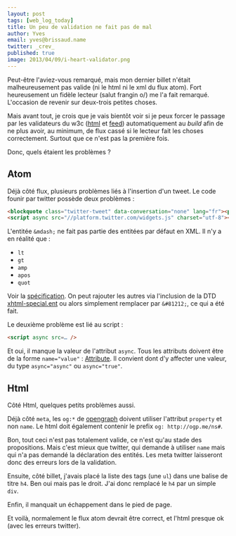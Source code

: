 ```yaml
---
layout: post
tags: [web_log_today]
title: Un peu de validation ne fait pas de mal
author: Yves
email: yves@brissaud.name
twitter: _crev_
published: true
image: 2013/04/09/i-heart-validator.png
---
```


Peut-être l'aviez-vous remarqué, mais mon dernier billet n'était malheureusement pas valide (ni le html ni le xml du flux atom). Fort heureusement un fidèle lecteur (salut frangin o/) me l'a fait remarqué. L'occasion de revenir sur deux-trois petites choses.

Mais avant tout, je crois que je vais bientôt voir si je peux forcer le passage par les validateurs du w3c ([html][1] et [feed][2]) automatiquement au _build_ afin de ne plus avoir, au minimum, de flux cassé si le lecteur fait les choses correctement. Surtout que ce n'est pas la première fois.

Donc, quels étaient les problèmes ?

## Atom

Déjà côté flux, plusieurs problèmes liés à l'insertion d'un tweet. Le code founir par twitter possède deux problèmes :

```html
<blockquote class="twitter-tweet" data-conversation="none" lang="fr"><p>@<a href="https://twitter.com/_crev_">_crev_</a> là j'ai du déployer 10 fois depuis ce matin ! (maintenant que je peux sur tous les projets, je me fait plaisir :D)</p>&mdash; Anne-Sophie (@annso_) <a href="https://twitter.com/annso_/status/312218938673082370">14 mars 2013</a></blockquote>
<script async src="//platform.twitter.com/widgets.js" charset="utf-8"></script>
```

L'entitée `&mdash;` ne fait pas partie des entitées par défaut en XML. Il n'y a en réalité que :

* `lt`
* `gt`
* `amp`
* `apos`
* `quot`

Voir la [spécification](http://www.w3.org/TR/xml/#sec-predefined-ent). On peut rajouter les autres via l'inclusion de la DTD [xhtml-special.ent](http://www.w3.org/TR/xhtml1/dtds.html#a_dtd_Special_characters) ou alors simplement remplacer par `&#81212;`, ce qui a été fait.

Le deuxième problème est lié au script :

```html
<script async src=… />
```

Et oui, il manque la valeur de l'attribut `async`. Tous les attributs doivent être de la forme `name="value"` : [Attribute](http://www.w3.org/TR/xml/#NT-Attribute). Il convient dont d'y affecter une valeur, du type `async="async"` ou `async="true"`.


## Html

Côté Html, quelques petits problèmes aussi.

Déjà côté `meta`, les `og:*` de [opengraph](http://ogp.me) doivent utiliser l'attribut `property` et non `name`. Le html doit également contenir le prefix `og: http://ogp.me/ns#`.

Bon, tout ceci n'est pas totalement valide, ce n'est qu'au stade des propositions. Mais c'est mieux que twitter, qui demande à utiliser `name` mais qui n'a pas demandé la déclaration des entités. Les meta twitter laisseront donc des erreurs lors de la validation.

Ensuite, côté billet, j'avais placé la liste des tags (une `ul`) dans une balise de titre `h4`. Ben oui mais pas le droit. J'ai donc remplacé le `h4` par un simple `div`.

Enfin, il manquait un échappement dans le pied de page.

Et voilà, normalement le flux atom devrait être correct, et l'html presque ok (avec les erreurs twitter).


[1]: http://validator.w3.org/
[2]: http://validator.w3.org/feed/
